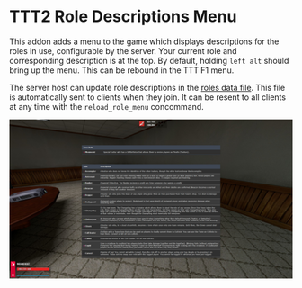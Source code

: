 # TTT2 Role Descriptions Menu

This addon adds a menu to the game which displays descriptions for the roles in use, configurable by the server. Your current role and corresponding description is at the top. By default, holding `left alt` should bring up the menu. This can be rebound in the TTT F1 menu.

The server host can update role descriptions in the [roles data file](data/roles.json). This file is automatically sent to clients when they join. It can be resent to all clients at any time with the `reload_role_menu` concommand.

![A role descriptions menu](role_menu.jpg)
